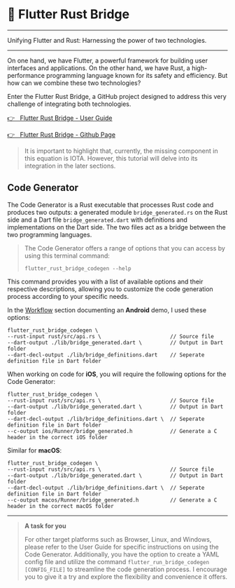 # 🌁 Flutter Rust Bridge

---

Unifying Flutter and Rust: Harnessing the power of two technologies.

---

On one hand, we have Flutter, a powerful framework for building user interfaces and applications. On the other hand, we have Rust, a high-performance programming language known for its safety and efficiency. But how can we combine these two technologies?

Enter the Flutter Rust Bridge, a GitHub project designed to address this very challenge of integrating both technologies.

<a href="https://cjycode.com/flutter_rust_bridge" target="_blank">👉 &nbsp; Flutter Rust Bridge - User Guide</a>

<a href="https://github.com/fzyzcjy/flutter_rust_bridge" target="_blank">👉 &nbsp; Flutter Rust Bridge - Github Page</a>

> It is important to highlight that, currently, the missing component in this equation is IOTA. However, this tutorial will delve into its integration in the later sections.

## Code Generator

The Code Generator is a Rust executable that processes Rust code and produces two outputs: a generated module `bridge_generated.rs` on the Rust side and a Dart file `bridge_generated.dart` with definitions and implementations on the Dart side. The two files act as a bridge between the two programming languages.

> The Code Generator offers a range of options that you can access by using this terminal command:
>
> `flutter_rust_bridge_codegen --help`

This command provides you with a list of available options and their respective descriptions, allowing you to customize the code generation process according to your specific needs.

In the [Workflow](../how-everything-works-together/workflow.html) section documenting an **Android** demo, I used these options:

```
flutter_rust_bridge_codegen \
--rust-input rust/src/api.rs \                      // Source file
--dart-output ./lib/bridge_generated.dart \         // Output in Dart folder
--dart-decl-output ./lib/bridge_definitions.dart    // Seperate definition file in Dart folder
```

When working on code for **iOS**, you will require the following options for the Code Generator:

```
flutter_rust_bridge_codegen \
--rust-input rust/src/api.rs \                      // Source file
--dart-output ./lib/bridge_generated.dart \         // Output in Dart folder
--dart-decl-output ./lib/bridge_definitions.dart \  // Seperate definition file in Dart folder
--c-output ios/Runner/bridge_generated.h            // Generate a C header in the correct iOS folder
```

Similar for **macOS**:

```
flutter_rust_bridge_codegen \
--rust-input rust/src/api.rs \                      // Source file
--dart-output ./lib/bridge_generated.dart \         // Output in Dart folder
--dart-decl-output ./lib/bridge_definitions.dart \  // Seperate definition file in Dart folder
--c-output macos/Runner/bridge_generated.h          // Generate a C header in the correct macOS folder
```

---

> **A task for you**
>
> For other target platforms such as Browser, Linux, and Windows, please refer to the User Guide for specific instructions on using the Code Generator. Additionally, you have the option to create a YAML config file and utilize the command `flutter_run_bridge_codegen [CONFIG_FILE]` to streamline the code generation process. I encourage you to give it a try and explore the flexibility and convenience it offers.
